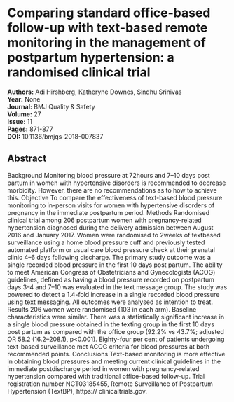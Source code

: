 # Comparing standard office-based follow-up with text-based remote monitoring in the management of postpartum hypertension: a randomised clinical trial

**Authors:** Adi Hirshberg, Katheryne Downes, Sindhu Srinivas  
**Year:** None  
**Journal:** BMJ Quality & Safety  
**Volume:** 27  
**Issue:** 11  
**Pages:** 871-877  
**DOI:** 10.1136/bmjqs-2018-007837  

## Abstract
Background Monitoring blood pressure at 72hours and 7–10 days post partum in women with hypertensive disorders is recommended to decrease morbidity. However, there are no recommendations as to how to achieve this.
Objective To compare the effectiveness of text-based blood pressure monitoring to in-person visits for women with hypertensive disorders of pregnancy in the immediate postpartum period.
Methods Randomised clinical trial among 206 postpartum women with pregnancy-related hypertension diagnosed during the delivery admission between August 2016 and January 2017. Women were randomised to 2weeks of textbased surveillance using a home blood pressure cuff and previously tested automated platform or usual care blood pressure check at their prenatal clinic 4–6 days following discharge. The primary study outcome was a single recorded blood pressure in the first 10 days post partum. The ability to meet American Congress of Obstetricians and Gynecologists (ACOG) guidelines, defined as having a blood pressure recorded on postpartum days 3–4 and 7–10 was evaluated in the text message group. The study was powered to detect a 1.4-fold increase in a single recorded blood pressure using text messaging. All outcomes were analysed as intention to treat.
Results 206 women were randomised (103 in each arm). Baseline characteristics were similar. There was a statistically significant increase in a single blood pressure obtained in the texting group in the first 10 days post partum as compared with the office group (92.2% vs 43.7%; adjusted OR 58.2 (16.2–208.1), p<0.001). Eighty-four per cent of patients undergoing text-based surveillance met ACOG criteria for blood pressures at both recommended points.
Conclusions Text-based monitoring is more effective in obtaining blood pressures and meeting current clinical guidelines in the immediate postdischarge period in women with pregnancy-related hypertension compared with traditional office-based follow-up. Trial registration number NCT03185455, Remote Surveillance of Postpartum Hypertension (TextBP), https:// clinicaltrials.gov.

